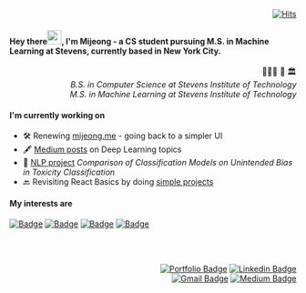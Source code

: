 <!--
**halfundecided/halfundecided** is a ✨ _special_ ✨ repository because its `README.md` (this file) appears on your GitHub profile.

Here are some ideas to get you started:

- 🔭 I’m currently working on ...
- 🌱 I’m currently learning ...
- 👯 I’m looking to collaborate on ...
- 🤔 I’m looking for help with ...
- 💬 Ask me about ...
- 📫 How to reach me: ...
- 😄 Pronouns: ...
- ⚡ Fun fact: ...
-->

<div align=right>	

[![Hits](https://hits.seeyoufarm.com/api/count/incr/badge.svg?url=https%3A%2F%2Fgithub.com%2Fhalfundecided)](https://hits.seeyoufarm.com)

</div>

#### Hey there<img src="https://media.giphy.com/media/hvRJCLFzcasrR4ia7z/giphy.gif" width="25px">, I'm Mijeong - a CS student pursuing M.S. in Machine Learning at Stevens, currently based in New York City. 
   
<div align=right>
	
👩🏻‍🎓 🧡 🏛   
_B.S. in Computer Science at Stevens Institute of Technology_     
_M.S. in Machine Learning at Stevens Institute of Technology_

</div>	

#### I'm currently working on 
- 🛠 Renewing [mijeong.me](https://www.mijeong.me) - going back to a simpler UI
- 🖋 [Medium posts](https://halfundecided.medium.com) on Deep Learning topics
- 📰 [NLP project](https://github.com/halfundecided/nlp_toxicity_classification_analysis) _Comparison of Classification Models on Unintended Bias in Toxicity Classification_
- 🔙 Revisiting React Basics by doing [simple projects](https://github.com/halfundecided/react-small-samples) 

<!--
- 🧠 Deep Learning Specialization offered by [deeplearning.ai](https://www.deeplearning.ai/)
- 🔎 Leetcode [Coding Interview Problems](https://github.com/halfundecided/leetcode-interview-questions)
-->


#### My interests are 

[![Badge](http://img.shields.io/badge/-React-blue?style=for-the-badge&logo=react&link=https://reactjs.org/)](https://reactjs.org/)
[![Badge](http://img.shields.io/badge/-GraphQL-blueviolet?style=for-the-badge&logo=graphql&link=https://graphql.org/)](https://graphql.org/)
[![Badge](http://img.shields.io/badge/-Python-yellow?style=for-the-badge&logo=python&link=https://www.python.org/)](https://www.python.org/)
[![Badge](http://img.shields.io/badge/-Deep%20Learning-9cf?style=for-the-badge)]()

<br></br>
<div align=right>
	
[![Portfolio Badge](http://img.shields.io/badge/-Portfolio-ef92d9?style=flat&logo=github&link=https://www.mijeong.me/)](https://www.mijeong.me/)
[![Linkedin Badge](https://img.shields.io/badge/-LinkedIn-blue?style=flat&logo=Linkedin&logoColor=white&link=https://www.linkedin.com/in/halfundecided/)](https://www.linkedin.com/in/halfundecided/)	
[![Gmail Badge](https://img.shields.io/badge/Gmail-d14836?style=flat&logo=Gmail&logoColor=white&link=mailto:halfundecided@gmail.com)](mailto:halfundecided@gmail.com)
[![Medium Badge](https://img.shields.io/badge/-Medium-black?style=flat&logo=medium&link=https://halfundecided.medium.com)](https://halfundecided.medium.com)	
	
</div>


